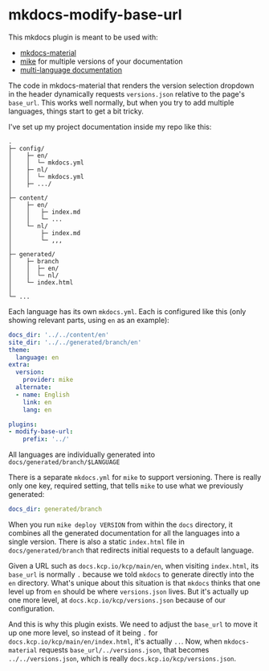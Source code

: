 # mkdocs-modify-base-url

This mkdocs plugin is meant to be used with:

- [mkdocs-material](https://squidfunk.github.io/mkdocs-material/)
- [mike](https://github.com/jimporter/mike) for multiple versions of your documentation
- [multi-language documentation](https://github.com/squidfunk/mkdocs-material/discussions/2346)

The code in mkdocs-material that renders the version selection dropdown in the header dynamically requests
`versions.json` relative to the page's `base_url`. This works well normally, but when you try to add multiple
languages, things start to get a bit tricky.

I've set up my project documentation inside my repo like this:

```
.
├─ config/
│    ├─ en/
│    │  └─ mkdocs.yml
│    ├─ nl/
│    │  └─ mkdocs.yml
│    ├─ .../
│
├─ content/
│    ├─ en/
│    │   ├─ index.md 
│    │   └─ ...
│    └─ nl/
│        ├─ index.md 
│        └─ ,,,
│
├─ generated/
│    ├─ branch
│    │  ├─ en/
│    │  └─ nl/
│    └─ index.html
│
└─ ...
```

Each language has its own `mkdocs.yml`. Each is configured like this (only showing relevant parts, using `en` as 
  an example):

```yaml
docs_dir: '../../content/en'
site_dir: '../../generated/branch/en'
theme:
  language: en
extra:
  version:
    provider: mike
  alternate:
  - name: English
    link: en
    lang: en

plugins:
- modify-base-url:
    prefix: '../'
```

All languages are individually generated into `docs/generated/branch/$LANGUAGE`

There is a separate `mkdocs.yml` for `mike` to support versioning. There is really only one key, required setting, that
tells `mike` to use what we previously generated:

```yaml
docs_dir: generated/branch
```

When you run `mike deploy VERSION` from within the `docs` directory, it combines all the generated documentation for 
all the languages into a single version. There is also a static `index.html` file in `docs/generated/branch` that 
redirects initial requests to a default language.

Given a URL such as `docs.kcp.io/kcp/main/en`, when visiting `index.html`, its `base_url` is normally `.` because we 
told `mkdocs` to generate directly into the `en` directory. What's unique about this situation is that `mkdocs` 
thinks that one level up from `en` should be where `versions.json` lives. But it's actually up one more level, at
`docs.kcp.io/kcp/versions.json` because of our configuration.

And this is why this plugin exists. We need to adjust the `base_url` to move it up one more level, so instead of it 
being `.` for `docs.kcp.io/kcp/main/en/index.html`, it's actually `..`. Now, when `mkdocs-material` requests 
`base_url/../versions.json`, that becomes `../../versions.json`, which is really `docs.kcp.io/kcp/versions.json`.
